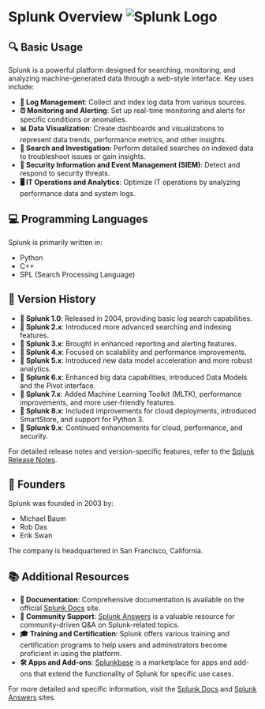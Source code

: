 # Splunk Overview ![Splunk Logo](https://www.splunk.com/content/dam/splunk-blogs/images/2020/10/splunk-logo.png)

## 🔍 Basic Usage

Splunk is a powerful platform designed for searching, monitoring, and analyzing machine-generated data through a web-style interface. Key uses include:

- **📝 Log Management**: Collect and index log data from various sources.
- **⏰ Monitoring and Alerting**: Set up real-time monitoring and alerts for specific conditions or anomalies.
- **📊 Data Visualization**: Create dashboards and visualizations to represent data trends, performance metrics, and other insights.
- **🔎 Search and Investigation**: Perform detailed searches on indexed data to troubleshoot issues or gain insights.
- **🔐 Security Information and Event Management (SIEM)**: Detect and respond to security threats.
- **🖥️ IT Operations and Analytics**: Optimize IT operations by analyzing performance data and system logs.

## 💻 Programming Languages

Splunk is primarily written in:
- Python
- C++
- SPL (Search Processing Language)

## 📅 Version History

- **📅 Splunk 1.0**: Released in 2004, providing basic log search capabilities.
- **📅 Splunk 2.x**: Introduced more advanced searching and indexing features.
- **📅 Splunk 3.x**: Brought in enhanced reporting and alerting features.
- **📅 Splunk 4.x**: Focused on scalability and performance improvements.
- **📅 Splunk 5.x**: Introduced new data model acceleration and more robust analytics.
- **📅 Splunk 6.x**: Enhanced big data capabilities, introduced Data Models and the Pivot interface.
- **📅 Splunk 7.x**: Added Machine Learning Toolkit (MLTK), performance improvements, and more user-friendly features.
- **📅 Splunk 8.x**: Included improvements for cloud deployments, introduced SmartStore, and support for Python 3.
- **📅 Splunk 9.x**: Continued enhancements for cloud, performance, and security.

For detailed release notes and version-specific features, refer to the [Splunk Release Notes](https://docs.splunk.com/Documentation/Splunk/latest/ReleaseNotes).

## 👥 Founders

Splunk was founded in 2003 by:
- Michael Baum
- Rob Das
- Erik Swan

The company is headquartered in San Francisco, California.

## 📚 Additional Resources

- **📖 Documentation**: Comprehensive documentation is available on the official [Splunk Docs](https://docs.splunk.com/Documentation/Splunk) site.
- **💬 Community Support**: [Splunk Answers](https://answers.splunk.com/) is a valuable resource for community-driven Q&A on Splunk-related topics.
- **🎓 Training and Certification**: Splunk offers various training and certification programs to help users and administrators become proficient in using the platform.
- **🛠️ Apps and Add-ons**: [Splunkbase](https://splunkbase.splunk.com/) is a marketplace for apps and add-ons that extend the functionality of Splunk for specific use cases.

For more detailed and specific information, visit the [Splunk Docs](https://docs.splunk.com/Documentation/Splunk) and [Splunk Answers](https://answers.splunk.com/) sites.
